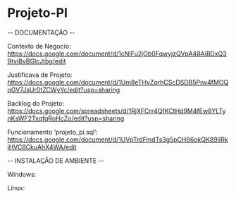 # Projeto-PI

-- DOCUMENTAÇÃO --

Contexto de Negocio:
https://docs.google.com/document/d/1cNIFu2jOb0FqwyjzQVpA48AiBDxQ39tviBvBGlcJtbg/edit

Justificava de Projeto:
https://docs.google.com/document/d/1Um8eTHvZqrhCScDSDB5Pnv4fMOQqGV7JsUr0tZCWyYc/edit?usp=sharing

Backlog do Projeto:
https://docs.google.com/spreadsheets/d/1RjXFCrr4QfKCtHd9M4fEw8YLTynKsWF2TxqfqRoHcZo/edit?usp=sharing

Funcionamento ‘projeto_pi.sql’:
https://docs.google.com/document/d/1UVpTrdFmdTs3g5pCH66okQK89iIRkiHVC8CkuAhX4WA/edit


-- INSTALAÇÃO DE AMBIENTE --

Windows:

Linux:
